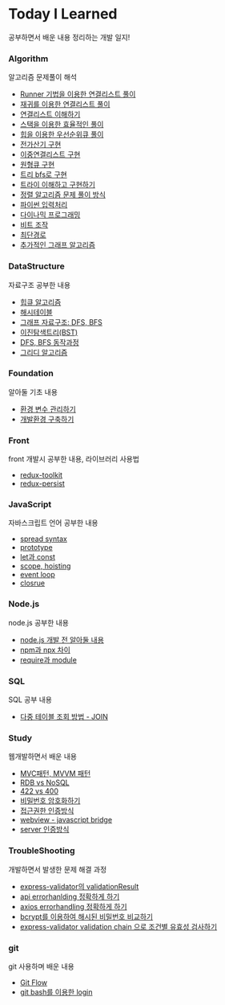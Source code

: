 # Today I Learned
공부하면서 배운 내용 정리하는 개발 일지!

### Algorithm
알고리즘 문제풀이 해석   
* [Runner 기법을 이용한 연결리스트 풀이](https://github.com/keongmini/Today-I-Learned/blob/master/Algorithm/Runner_LinkedList.md)
* [재귀를 이용한 연결리스트 풀이](https://github.com/keongmini/Today-I-Learned/blob/master/Algorithm/Recursive_LinkedList.md)
* [연결리스트 이해하기](https://github.com/keongmini/Today-I-Learned/blob/master/Algorithm/LinkedList.md)
* [스택을 이용한 효율적인 풀이](https://github.com/keongmini/Today-I-Learned/blob/master/Algorithm/Stack.md)
* [힙을 이용한 우선순위큐 풀이](https://github.com/keongmini/Today-I-Learned/blob/master/Algorithm/Priority-Queue_Heap.md)
* [전가산기 구현](https://github.com/keongmini/Today-I-Learned/blob/master/Algorithm/Electronic-calculator.md)
* [이중연결리스트 구현](https://github.com/keongmini/Today-I-Learned/blob/master/Algorithm/Double-LinkedList.md)
* [원형큐 구현](https://github.com/keongmini/Today-I-Learned/blob/master/Algorithm/Circular-Queue.md)
* [트리 bfs로 구현](https://github.com/keongmini/Today-I-Learned/blob/master/Algorithm/Tree.md)
* [트라이 이해하고 구현하기](https://github.com/keongmini/Today-I-Learned/blob/master/Algorithm/Trie.md)
* [정렬 알고리즘 문제 풀이 방식](https://github.com/keongmini/Today-I-Learned/blob/master/Algorithm/sorting.md)
* [파이썬 입력처리](https://github.com/keongmini/Today-I-Learned/blob/master/Algorithm/input_handling.md)
* [다이나믹 프로그래밍](https://github.com/keongmini/Today-I-Learned/blob/master/Algorithm/dynamic_programming.md)
* [비트 조작](https://github.com/keongmini/Today-I-Learned/blob/master/Algorithm/bit.md)
* [최단경로](https://github.com/keongmini/Today-I-Learned/blob/master/Algorithm/Shortest_path.md)
* [추가적인 그래프 알고리즘](https://github.com/keongmini/Today-I-Learned/blob/master/Algorithm/Graph.md)

### DataStructure
자료구조 공부한 내용  
* [힙큐 알고리즘](https://github.com/keongmini/Today-I-Learned/blob/master/DataStructure/Heapq.md)
* [해시테이블](https://github.com/keongmini/Today-I-Learned/blob/master/DataStructure/HashTable.md)
* [그래프 자료구조: DFS, BFS](https://github.com/keongmini/Today-I-Learned/blob/master/DataStructure/Graph.md)
* [이진탐색트리(BST)](https://github.com/keongmini/Today-I-Learned/blob/master/DataStructure/BST.md)
* [DFS, BFS 동작과정](https://github.com/keongmini/Today-I-Learned/blob/master/DataStructure/DFSBFS.md)
* [그리디 알고리즘](https://github.com/keongmini/Today-I-Learned/blob/master/DataStructure/Greedy.md)

### Foundation
알아둘 기초 내용  
* [환경 변수 관리하기](https://github.com/keongmini/Today-I-Learned/blob/master/Foundation/config.md)
* [개발환경 구축하기](https://github.com/keongmini/Today-I-Learned/blob/master/Foundation/Environment.md)

### Front
front 개발시 공부한 내용, 라이브러리 사용법
* [redux-toolkit](https://github.com/keongmini/Today-I-Learned/blob/master/Front/Redux-toolkit.md)
* [redux-persist](https://github.com/keongmini/Today-I-Learned/blob/master/Front/Redux-persist.md)

### JavaScript
자바스크립트 언어 공부한 내용  
* [spread syntax](https://github.com/keongmini/Today-I-Learned/blob/master/JavaScript/spread_syntax.md)
* [prototype](https://github.com/keongmini/Today-I-Learned/blob/master/JavaScript/prototype.md)
* [let과 const](https://github.com/keongmini/Today-I-Learned/blob/master/JavaScript/let_const.md)
* [scope, hoisting](https://github.com/keongmini/Today-I-Learned/blob/master/JavaScript/hoisting.md)
* [event loop](https://github.com/keongmini/Today-I-Learned/blob/master/JavaScript/event_loop.md)
* [closrue](https://github.com/keongmini/Today-I-Learned/blob/master/JavaScript/closure.md)

### Node.js
node.js 공부한 내용  
* [node.js 개발 전 알아둘 내용](https://github.com/keongmini/Today-I-Learned/blob/master/Node.js/foundation.md)
* [npm과 npx 차이](https://github.com/keongmini/Today-I-Learned/blob/master/Node.js/npm_npx.md)
* [require과 module](https://github.com/keongmini/Today-I-Learned/blob/master/Node.js/require.md)

### SQL
SQL 공부 내용
* [다중 테이블 조회 방법 - JOIN](https://github.com/keongmini/Today-I-Learned/blob/master/SQL/join-types.md)

### Study
웹개발하면서 배운 내용  
* [MVC패턴, MVVM 패턴](https://github.com/keongmini/Today-I-Learned/blob/master/Study/Design-pattern.md)
* [RDB vs NoSQL](https://github.com/keongmini/Today-I-Learned/blob/master/Study/RDB_vs_NoSQL.md)
* [422 vs 400](https://github.com/keongmini/Today-I-Learned/blob/master/Study/server-error.md)
* [비밀번호 암호화하기](https://github.com/keongmini/Today-I-Learned/blob/master/Study/keep-password.md)
* [접근권한 인증방식](https://github.com/keongmini/Today-I-Learned/blob/master/Study/authorization-manage.md)
* [webview - javascript bridge](https://github.com/keongmini/Today-I-Learned/blob/master/Study/javascript-bridge.md)
* [server 인증방식](https://github.com/keongmini/Today-I-Learned/blob/master/Study/Authentication.md)

### TroubleShooting
개발하면서 발생한 문제 해결 과정
* [express-validator의 validationResult](https://github.com/keongmini/Today-I-Learned/blob/master/TroubleShooting/express-validator.md)
* [api errorhanlding 정확하게 하기](https://github.com/keongmini/Today-I-Learned/blob/master/TroubleShooting/api-ErrorHandling.md)
* [axios errorhandling 정확하게 하기](https://github.com/keongmini/Today-I-Learned/blob/master/TroubleShooting/axios-ErrorHandling.md)
* [bcrypt를 이용하여 해시된 비밀번호 비교하기](https://github.com/keongmini/Today-I-Learned/blob/master/TroubleShooting/encrypt-password.md)
* [express-validator validation chain 으로 조건별 유효성 검사하기](https://github.com/keongmini/Today-I-Learned/blob/master/TroubleShooting/express-validator-validation.md)

### git
git 사용하며 배운 내용
* [Git Flow](https://github.com/keongmini/Today-I-Learned/blob/master/git/gitflow.md)
* [git bash를 이용한 login](https://github.com/keongmini/Today-I-Learned/blob/master/git/github-login.md)
